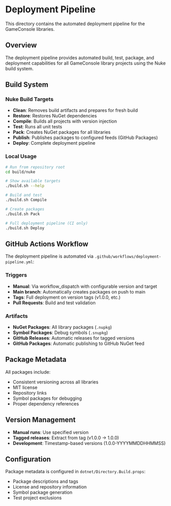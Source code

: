 # Deployment Pipeline

This directory contains the automated deployment pipeline for the GameConsole libraries.

## Overview

The deployment pipeline provides automated build, test, package, and deployment capabilities for all GameConsole library projects using the Nuke build system.

## Build System

### Nuke Build Targets

- **Clean**: Removes build artifacts and prepares for fresh build
- **Restore**: Restores NuGet dependencies
- **Compile**: Builds all projects with version injection
- **Test**: Runs all unit tests  
- **Pack**: Creates NuGet packages for all libraries
- **Publish**: Publishes packages to configured feeds (GitHub Packages)
- **Deploy**: Complete deployment pipeline

### Local Usage

```bash
# Run from repository root
cd build/nuke

# Show available targets
./build.sh --help

# Build and test
./build.sh Compile

# Create packages
./build.sh Pack

# Full deployment pipeline (CI only)
./build.sh Deploy
```

## GitHub Actions Workflow

The deployment pipeline is automated via `.github/workflows/deployment-pipeline.yml`:

### Triggers

- **Manual**: Via workflow_dispatch with configurable version and target
- **Main branch**: Automatically creates packages on push to main
- **Tags**: Full deployment on version tags (v1.0.0, etc.)
- **Pull Requests**: Build and test validation

### Artifacts

- **NuGet Packages**: All library packages (`.nupkg`)
- **Symbol Packages**: Debug symbols (`.snupkg`)
- **GitHub Releases**: Automatic releases for tagged versions
- **GitHub Packages**: Automatic publishing to GitHub NuGet feed

## Package Metadata

All packages include:
- Consistent versioning across all libraries
- MIT license
- Repository links
- Symbol packages for debugging
- Proper dependency references

## Version Management

- **Manual runs**: Use specified version
- **Tagged releases**: Extract from tag (v1.0.0 → 1.0.0)  
- **Development**: Timestamp-based versions (1.0.0-YYYYMMDDHHMMSS)

## Configuration

Package metadata is configured in `dotnet/Directory.Build.props`:
- Package descriptions and tags
- License and repository information
- Symbol package generation
- Test project exclusions
